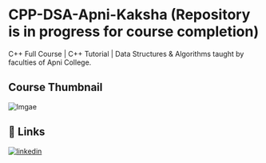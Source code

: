 
# CPP-DSA-Apni-Kaksha (Repository is in progress for course completion)

C++ Full Course | C++ Tutorial | Data Structures & Algorithms
taught by faculties of Apni College.

## Course Thumbnail
![Imgae](https://i.ytimg.com/vi/z9bZufPHFLU/hqdefault.jpg?sqp=-oaymwEXCNACELwBSFryq4qpAwkIARUAAIhCGAE=&rs=AOn4CLATcUN7NPjsdcKSq8bFSEeilhzrMA)

  
## 🔗 Links
<!-- [![portfolio](https://img.shields.io/badge/my_portfolio-000?style=for-the-badge&logo=ko-fi&logoColor=white)](https://swapnilskumar99.wixsite.com/learning-howtolearn) -->
[![linkedin](https://img.shields.io/badge/linkedin-0A66C2?style=for-the-badge&logo=linkedin&logoColor=white)](https://www.linkedin.com/in/swapnil-singh-01317b21a/)

  